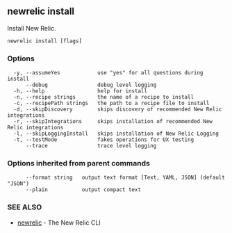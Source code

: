 ## newrelic install

Install New Relic.

```
newrelic install [flags]
```

### Options

```
  -y, --assumeYes            use "yes" for all questions during install
      --debug                debug level logging
  -h, --help                 help for install
  -n, --recipe strings       the name of a recipe to install
  -c, --recipePath strings   the path to a recipe file to install
  -d, --skipDiscovery        skips discovery of recommended New Relic integrations
  -r, --skipIntegrations     skips installation of recommended New Relic integrations
  -l, --skipLoggingInstall   skips installation of New Relic Logging
  -t, --testMode             fakes operations for UX testing
      --trace                trace level logging
```

### Options inherited from parent commands

```
      --format string   output text format [Text, YAML, JSON] (default "JSON")
      --plain           output compact text
```

### SEE ALSO

* [newrelic](newrelic.md)	 - The New Relic CLI

